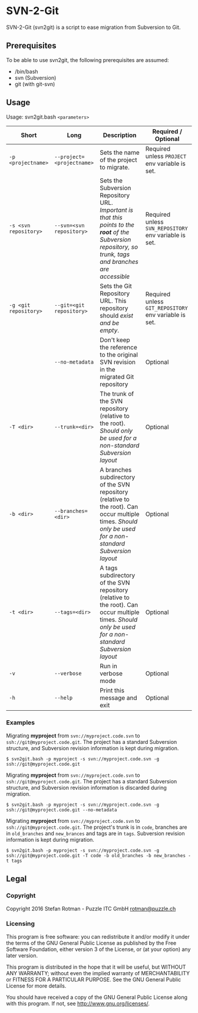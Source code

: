 # SVN-2-Git
SVN-2-Git (svn2git) is a script to ease migration from Subversion to Git.

## Prerequisites
To be able to use svn2git, the following prerequisites are assumed:
* /bin/bash
* svn (Subversion)
* git (with git-svn)

## Usage
Usage: svn2git.bash `<parameters>`

| Short | Long | Description | Required / Optional |
|---|---|---|---|
| `-p <projectname>` | `--project=<projectname>` | Sets the name of the project to migrate. | Required unless `PROJECT` env variable is set. |
| `-s <svn repository>` | `--svn=<svn repository>` | Sets the Subversion Repository URL. *Important is that this points to the* ***root*** *of the Subversion repository, so trunk, tags and branches are accessible* | Required unless `SVN_REPOSITORY` env variable is set. |
| `-g <git repository>` | `--git=<git repository>` | Sets the Git Repository URL. This repository should *exist and be empty*. | Required unless `GIT_REPOSITORY` env variable is set. |
| | `--no-metadata` | Don't keep the reference to the original SVN revision in the migrated Git repository | Optional |
| `-T <dir>` | `--trunk=<dir>` | The trunk of the SVN repository (relative to the root). *Should only be used for a non-standard Subversion layout* | Optional |
| `-b <dir>` | `--branches=<dir>` | A branches subdirectory of the SVN repository (relative to the root). Can occur multiple times. *Should only be used for a non-standard Subversion layout* | Optional |
| `-t <dir>` | `--tags=<dir>` | A tags subdirectory of the SVN repository (relative to the root). Can occur multiple times. *Should only be used for a non-standard Subversion layout* | Optional |
| `-v` | `--verbose` | Run in verbose mode | Optional |
| `-h` | `--help` | Print this message and exit | Optional |

### Examples
Migrating **myproject** from `svn://myproject.code.svn` to `ssh://git@myproject.code.git`. The project has a standard Subversion structure, and Subversion revision information is kept during migration.
```
$ svn2git.bash -p myproject -s svn://myproject.code.svn -g ssh://git@myproject.code.git
```

Migrating **myproject** from `svn://myproject.code.svn` to `ssh://git@myproject.code.git`. The project has a standard Subversion structure, and Subversion revision information is discarded during migration.
```
$ svn2git.bash -p myproject -s svn://myproject.code.svn -g ssh://git@myproject.code.git --no-metadata
```

Migrating **myproject** from `svn://myproject.code.svn` to `ssh://git@myproject.code.git`. The project's trunk is in `code`, branches are in `old_branches` and `new_brances` and tags are in `tags`. Subversion revision information is kept during migration.
```
$ svn2git.bash -p myproject -s svn://myproject.code.svn -g ssh://git@myproject.code.git -T code -b old_branches -b new_branches -t tags
```

## Legal
### Copyright
Copyright 2016 Stefan Rotman - Puzzle ITC GmbH <rotman@puzzle.ch>

### Licensing
This program is free software: you can redistribute it and/or modify
it under the terms of the GNU General Public License as published by
the Free Software Foundation, either version 3 of the License, or
(at your option) any later version.

This program is distributed in the hope that it will be useful,
but WITHOUT ANY WARRANTY; without even the implied warranty of
MERCHANTABILITY or FITNESS FOR A PARTICULAR PURPOSE.  See the
GNU General Public License for more details.

You should have received a copy of the GNU General Public License
along with this program.  If not, see <http://www.gnu.org/licenses/>.

